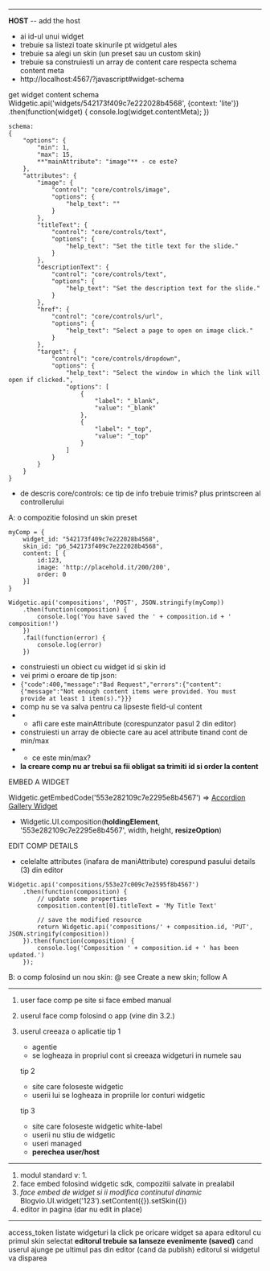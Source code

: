 

----------------

**HOST**
-- add the host


- ai id-ul unui widget
- trebuie sa listezi toate skinurile pt widgetul ales
- trebuie sa alegi un skin (un preset sau un custom skin)
- trebuie sa construiesti un array de content care respecta schema content meta
- http://localhost:4567/?javascript#widget-schema

get widget content schema
Widgetic.api('widgets/542173f409c7e222028b4568', {context: 'lite'})
    .then(function(widget) {
        console.log(widget.contentMeta);
    })
```
schema:
{
    "options": {
        "min": 1,
        "max": 15,
        **"mainAttribute": "image"** - ce este?
    },
    "attributes": {
        "image": {
            "control": "core/controls/image",
            "options": {
                "help_text": ""
            }
        },
        "titleText": {
            "control": "core/controls/text",
            "options": {
                "help_text": "Set the title text for the slide."
            }
        },
        "descriptionText": {
            "control": "core/controls/text",
            "options": {
                "help_text": "Set the description text for the slide."
            }
        },
        "href": {
            "control": "core/controls/url",
            "options": {
                "help_text": "Select a page to open on image click."
            }
        },
        "target": {
            "control": "core/controls/dropdown",
            "options": {
                "help_text": "Select the window in which the link will open if clicked.",
                "options": [
                    {
                        "label": "_blank",
                        "value": "_blank"
                    },
                    {
                        "label": "_top",
                        "value": "_top"
                    }
                ]
            }
        }
    }
}
```
- de descris core/controls: ce tip de info trebuie trimis? plus printscreen al controllerului

A: o compozitie folosind un skin preset
```
myComp = {
    widget_id: "542173f409c7e222028b4568",
    skin_id: "p6_542173f409c7e222028b4568",
    content: [ {
        id:123,
        image: 'http://placehold.it/200/200',
        order: 0
    }]
}

Widgetic.api('compositions', 'POST', JSON.stringify(myComp))
    .then(function(composition) {        
        console.log('You have saved the ' + composition.id + ' composition!')
    })
    .fail(function(error) {        
        console.log(error)
    })
```
- construiesti un obiect cu widget id si skin id
- vei primi o eroare de tip json:
- `{"code":400,"message":"Bad Request","errors":{"content":{"message":"Not enough content items were provided. You must provide at least 1 item(s)."}}}`
- comp nu se va salva pentru ca lipseste field-ul content
- - afli care este mainAttribute (corespunzator pasul 2 din editor)
- construiesti un array de obiecte care au acel attribute tinand cont de min/max
- - ce este min/max?
- **la creare comp nu ar trebui sa fii obligat sa trimiti id si order la content**


EMBED A WIDGET

Widgetic.getEmbedCode('553e282109c7e2295e8b4567') => 
<a href="https://widgetic.com/widgets/photo/accordion-gallery/" class="widgetic-composition" data-id="553e282109c7e2295e8b4567" data-width="500" data-height="500" data-resize="allow-scale-down" data-brand="bottom-right">Accordion Gallery Widget</a>

- Widgetic.UI.composition(**holdingElement**, '553e282109c7e2295e8b4567', width, height, **resizeOption**)

EDIT COMP DETAILS

- celelalte attributes (inafara de maniAttribute) corespund pasului details (3) din editor
```
Widgetic.api('compositions/553e27c009c7e2595f8b4567')
    .then(function(composition) {
        // update some properties
        composition.content[0].titleText = 'My Title Text'

        // save the modified resource
        return Widgetic.api('compositions/' + composition.id, 'PUT', JSON.stringify(composition))
    }).then(function(composition) {
        console.log('Composition ' + composition.id + ' has been updated.')
    });
```

B: o comp folosind un nou skin:
@ see Create a new skin;
follow A

-----

1. user face comp pe site si face embed manual
2. userul face comp folosind o app (vine din 3.2.)
3. userul creeaza o aplicatie
    tip 1
    + agentie 
    + se logheaza in propriul cont si creeaza widgeturi in numele sau

    tip 2
    + site care foloseste widgetic
    + userii lui se logheaza in propriile lor conturi widgetic

    tip 3
    + site care foloseste widgetic white-label
    + userii nu stiu de widgetic
    + useri managed
    + **perechea user/host**


-------

1. modul standard v: 1.
2. face embed folosind widgetic sdk, compozitii salvate in prealabil
3. *face embed de widget si ii modifica continutul dinamic*
    Blogvio.UI.widget('123').setContent({}).setSkin({})
4. editor in pagina (dar nu edit in place)




---------------

access_token 
listate widgeturi
la click pe oricare widget sa apara editorul cu primul skin selectat
**editorul trebuie sa lanseze evenimente (saved)**
cand userul ajunge pe ultimul pas din editor (cand da publish)
editorul si widgetul va disparea


